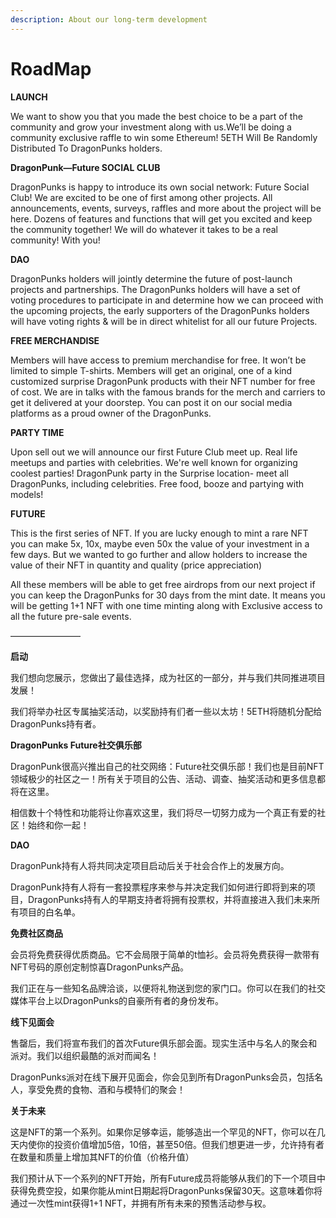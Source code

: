 ```yaml
---
description: About our long-term development
---
```


# RoadMap

**LAUNCH**

We want to show you that you made the best choice to be a part of the community and grow your investment along with us.We’ll be doing a community exclusive raffle to win some Ethereum! 5ETH Will Be Randomly Distributed To DragonPunks holders.​

**DragonPunk—Future SOCIAL CLUB**

DragonPunks is happy to introduce its own social network: Future Social Club! We are excited to be one of first among other projects. All announcements, events, surveys, raffles and more about the project will be here. Dozens of features and functions that will get you excited and keep the community together! We will do whatever it takes to be a real community! With you!​

**DAO**

DragonPunks holders will jointly determine the future of post-launch projects and partnerships. The DragonPunks holders will have a set of voting procedures to participate in and determine how we can proceed with the upcoming projects, the early supporters of the DragonPunks holders will have voting rights & will be in direct whitelist for all our future Projects.​

**FREE MERCHANDISE**

Members will have access to premium merchandise for free. It won’t be limited to simple T-shirts. Members will get an original, one of a kind customized surprise DragonPunk products with their NFT number for free of cost. We are in talks with the famous brands for the merch and carriers to get it delivered at your doorstep. You can post it on our social media platforms as a proud owner of the DragonPunks.​

**PARTY TIME**

Upon sell out we will announce our first Future Club meet up. Real life meetups and parties with celebrities. We're well known for organizing coolest parties! DragonPunk party in the Surprise location- meet all DragonPunks, including celebrities. Free food, booze and partying with models!​

**FUTURE**

This is the first series of NFT. If you are lucky enough to mint a rare NFT you can make 5x, 10x, maybe even 50x the value of your investment in a few days. But we wanted to go further and allow holders to increase the value of their NFT in quantity and quality (price appreciation)&#x20;

All these members will be able to get free airdrops from our next project if you can keep the DragonPunks for 30 days from the mint date. It means you will be getting 1+1 NFT with one time minting along with Exclusive access to all the future pre-sale events.

————————

**启动**

我们想向您展示，您做出了最佳选择，成为社区的一部分，并与我们共同推进项目发展！

我们将举办社区专属抽奖活动，以奖励持有们者一些以太坊！5ETH将随机分配给DragonPunks持有者。

&#x20;

**DragonPunks Future社交俱乐部**

DragonPunk很高兴推出自己的社交网络：Future社交俱乐部！我们也是目前NFT领域极少的社区之一！所有关于项目的公告、活动、调查、抽奖活动和更多信息都将在这里。

相信数十个特性和功能将让你喜欢这里，我们将尽一切努力成为一个真正有爱的社区！始终和你一起！

&#x20;

**DAO**

DragonPunk持有人将共同决定项目启动后关于社会合作上的发展方向。

DragonPunk持有人将有一套投票程序来参与并决定我们如何进行即将到来的项目，DragonPunks持有人的早期支持者将拥有投票权，并将直接进入我们未来所有项目的白名单。

&#x20;

**免费社区商品**

会员将免费获得优质商品。它不会局限于简单的t恤衫。会员将免费获得一款带有NFT号码的原创定制惊喜DragonPunks产品。

我们正在与一些知名品牌洽谈，以便将礼物送到您的家门口。你可以在我们的社交媒体平台上以DragonPunks的自豪所有者的身份发布。

&#x20;

**线下见面会**

售罄后，我们将宣布我们的首次Future俱乐部会面。现实生活中与名人的聚会和派对。我们以组织最酷的派对而闻名！

DragonPunks派对在线下展开见面会，你会见到所有DragonPunks会员，包括名人，享受免费的食物、酒和与模特们的聚会！

&#x20;

**关于未来**

这是NFT的第一个系列。如果你足够幸运，能够造出一个罕见的NFT，你可以在几天内使你的投资价值增加5倍，10倍，甚至50倍。但我们想更进一步，允许持有者在数量和质量上增加其NFT的价值（价格升值）

我们预计从下一个系列的NFT开始，所有Future成员将能够从我们的下一个项目中获得免费空投，如果你能从mint日期起将DragonPunks保留30天。这意味着你将通过一次性mint获得1+1 NFT，并拥有所有未来的预售活动参与权。
